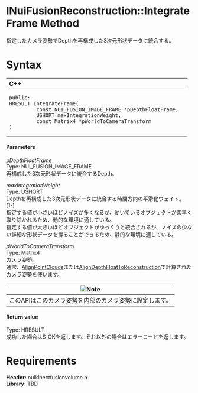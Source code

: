 INuiFusionReconstruction::IntegrateFrame Method  
===============================================  

指定したカメラ姿勢でDepthを再構成した3次元形状データに統合する。 <span id="syntaxSection"></span>

Syntax  
======  

<table>
<colgroup>
<col width="100%" />
</colgroup>
<thead>
<tr class="header">
<th align="left">C++</th>
</tr>
</thead>
<tbody>
<tr class="odd">
<td align="left"><pre><code>public:  
HRESULT IntegrateFrame(  
         const NUI_FUSION_IMAGE_FRAME *pDepthFloatFrame,  
         USHORT maxIntegrationWeight,  
         const Matrix4 *pWorldToCameraTransform  
)</code></pre></td>
</tr>
</tbody>
</table>

<span id="ID4EG"></span>
#### Parameters  

*pDepthFloatFrame*    
Type: NUI\_FUSION\_IMAGE\_FRAME  
再構成した3次元形状データに統合するDepth。  

*maxIntegrationWeight*    
Type: USHORT  
Depthを再構成した3次元形状データに統合する時間方向の平滑化ウェイト。[1-]  
指定する値が小さいほどノイズが多くなるが、動いているオブジェクトが素早く取り除かれるため、動的な環境に適している。  
指定する値が大きいほどオブジェクトがゆっくりと統合されるが、ノイズの少ない詳細な形状データを得ることができるため、静的な環境に適している。  

*pWorldToCameraTransform*    
Type: Matrix4  
カメラ姿勢。  
通常、[AlignPointClouds](AlignPointClouds_Method.md)または[AlignDepthFloatToReconstruction](AlignDepthFloatToReconstru.md)で計算されたカメラ姿勢を使います。  

| ![](../../../../../../resources/note.gif)Note                |
|--------------------------------------------------------------|
| このAPIはこのカメラ姿勢を内部のカメラ姿勢に設定します。 |

<span id="ID4EP"></span>
#### Return value  

Type: HRESULT  
成功した場合はS\_OKを返します。それ以外の場合はエラーコードを返します。  

<span id="requirements"></span>

Requirements  
============  

**Header:** nuikinectfusionvolume.h  
**Library:** TBD  



<!--Please do not edit the data in the comment block below.-->
<!--
TOCTitle : IntegrateFrame Method
RLTitle : INuiFusionReconstruction::IntegrateFrame Method
KeywordK : IntegrateFrame method
KeywordK : INuiFusionReconstruction::IntegrateFrame method
KeywordF : INuiFusionReconstruction::IntegrateFrame
KeywordF : IntegrateFrame
KeywordF : Microsoft.Kinect.nuikinectfusionvolume.INuiFusionReconstruction.IntegrateFrame(NUI_FUSION_IMAGE_FRAME,USHORT,Matrix4)
KeywordA : M:Microsoft.Kinect.nuikinectfusionvolume.INuiFusionReconstruction.IntegrateFrame(NUI_FUSION_IMAGE_FRAME,USHORT,Matrix4)
AssetID : M:Microsoft.Kinect.nuikinectfusionvolume.INuiFusionReconstruction.IntegrateFrame(NUI_FUSION_IMAGE_FRAME,USHORT,Matrix4)
Locale : en-us
CommunityContent : 1
APIType : Managed
APILocation : 
APIName : Microsoft.Kinect.nuikinectfusionvolume.INuiFusionReconstruction::IntegrateFrame
TargetOS : Windows
TopicType : kbSyntax
DevLang : C++
DocSet : K4Wv2
ProjType : K4Wv2Proj
Technology : Kinect for Windows
Product : Kinect for Windows SDK v2
productversion : 20
-->
